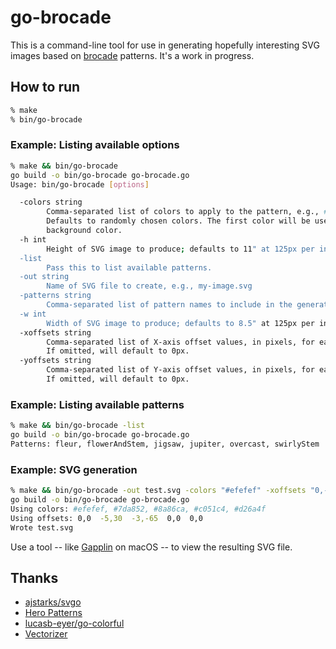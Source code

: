 # go-brocade

This is a command-line tool for use in generating hopefully interesting SVG images based on
[brocade](https://en.wikipedia.org/wiki/Brocade) patterns. It's a work in progress.

## How to run

```sh
% make
% bin/go-brocade
```

### Example: Listing available options

```sh
% make && bin/go-brocade
go build -o bin/go-brocade go-brocade.go
Usage: bin/go-brocade [options]

  -colors string
    	Comma-separated list of colors to apply to the pattern, e.g., #ff00ff,#999999.
    	Defaults to randomly chosen colors. The first color will be used for the
    	background color.
  -h int
    	Height of SVG image to produce; defaults to 11" at 125px per inch (default 1375)
  -list
    	Pass this to list available patterns.
  -out string
    	Name of SVG file to create, e.g., my-image.svg
  -patterns string
    	Comma-separated list of pattern names to include in the generated image. (default "flowerAndStem,swirlyStem,fleur")
  -w int
    	Width of SVG image to produce; defaults to 8.5" at 125px per inch (default 1063)
  -xoffsets string
    	Comma-separated list of X-axis offset values, in pixels, for each pattern.
    	If omitted, will default to 0px.
  -yoffsets string
    	Comma-separated list of Y-axis offset values, in pixels, for each pattern.
    	If omitted, will default to 0px.
```

### Example: Listing available patterns

```sh
% make && bin/go-brocade -list
go build -o bin/go-brocade go-brocade.go
Patterns: fleur, flowerAndStem, jigsaw, jupiter, overcast, swirlyStem
```

### Example: SVG generation

```sh
% make && bin/go-brocade -out test.svg -colors "#efefef" -xoffsets "0,-5,-3" -yoffsets "0,30,-65" && open test.svg
go build -o bin/go-brocade go-brocade.go
Using colors: #efefef, #7da852, #8a86ca, #c051c4, #d26a4f
Using offsets: 0,0  -5,30  -3,-65  0,0  0,0
Wrote test.svg
```

Use a tool -- like [Gapplin](http://gapplin.wolfrosch.com) on macOS -- to view
the resulting SVG file.

## Thanks

- [ajstarks/svgo](https://github.com/ajstarks/svgo)
- [Hero Patterns](https://www.heropatterns.com)
- [lucasb-eyer/go-colorful](https://github.com/lucasb-eyer/go-colorful)
- [Vectorizer](https://www.vectorizer.io)
